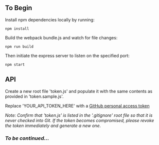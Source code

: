 ## **To Begin**

Install npm dependencies locally by running:

`npm install`

Build the webpack bundle.js and watch for file changes:

`npm run build`

Then initiate the express server to listen on the specified port:

`npm start`

## **API**

Create a new root file 'token.js' and populate it with the same contents as provided in 'token.sample.js'.

Replace 'YOUR_API_TOKEN_HERE' with a [GitHub personal access token](https://github.com/settings/tokens)

_Note: Confirm that 'token.js' is listed in the '.gitignore' root file so that it is never checked into Git. If the token becomes compromised, please revoke the token immediately and generate a new one._

### _To be continued..._
